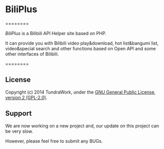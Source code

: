 # BiliPlus
========

*BiliPlus* is a Bilibili API Helper site based on PHP.

It can provide you with Bilibili video play&amp;download, hot list&amp;bangumi list, video&amp;special search and other functions based on Open API and some other interfaces of Bilibili.

========

## License

Copyright (c) 2014 TundraWork, under the 
[GNU General Public License, version 2 (GPL-2.0)](http://opensource.org/licenses/GPL-2.0).

## Support

We are now working on a new project and, our update on this project can be very slow.

However, please feel free to submit any BUGs.
